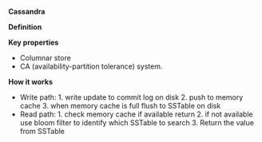 **Cassandra**

**Definition**


**Key properties**
* Columnar store
* CA (availability-partition tolerance) system.

**How it works**
* Write path: 1. write update to commit log on disk 2. push to memory cache 3. when memory cache is full flush to SSTable on disk
* Read path: 1. check memory cache if available return 2. if not available use bloom filter to identify which SSTable to search 3. Return the value from SSTable